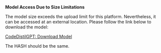 **Model Access Due to Size Limitations**

The model size exceeds the upload limit for this platform. Nevertheless, it can be accessed at an external location. Please follow the link below to download the model:

[CodeDistilGPT: Download Model](https://1drv.ms/u/s!Al6KF1CqKiFZhZ1f4Jje3MsvX_DMng?e=2Y2xDc)

The HASH should be the same.

